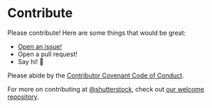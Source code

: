 # Contribute

Please contribute! Here are some things that would be great:
- [Open an issue!](https://github.com/shutterstock/homebrew-shutterstock/issues/new)
- Open a pull request!
- Say hi! :wave:

Please abide by the [Contributor Covenant Code of Conduct](CODE_OF_CONDUCT.md).

For more on contributing at [@shutterstock](https://github.com/shutterstock), check out [our welcome repository](https://github.com/shutterstock/welcome).
